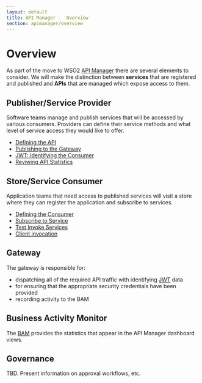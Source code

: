 ```yaml
---
layout: default
title: API Manager -  Overview
section: apimanager/overview
---
```

  

# Overview
As part of the move to WSO2 [API Manager](http://wso2.com/products/api-manager/) there are several elements to consider. We will make the distinction between **services** that are registered and published and **APIs** that are managed which expose access to them. 

## Publisher/Service Provider

Software teams manage and publish services that will be accessed by various consumers. Providers can define their service methods and what level of service access they would like to offer.

- [Defining the API](define-service)
- [Publishing to the Gateway](publish-service)
- [JWT: Identifying the Consumer](jwt)
- [Reviwing API Statistics](stats-service)

## Store/Service Consumer

Application teams that need access to published services will visit a store where they can register the application and subscribe to services.

- [Defining the Consumer](define-consumer)
- [Subscribe to Service](subscribe)
- [Test Invoke Services](test-consumer)
- [Client invocation](client-consumer)

## Gateway

The gateway is responsible for:

- dispatching all of the required API traffic with identifying [JWT](jwt) data
- for ensuring that the appropriate security credentials have been provided
- recording activity to the BAM

## Business Activity Monitor
The [BAM](http://wso2.com/products/business-activity-monitor/) provides the statistics that appear in the API Manager dashboard views.

## Governance

TBD. Present information on approval workflows, etc.